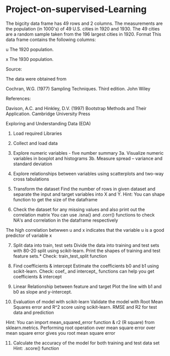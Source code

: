 # Project-on-supervised-Learning
The bigcity data frame has 49 rows and 2 columns. The measurements are the population (in 1000's) of 49 U.S. cities in 1920 and 1930. The 49 cities are a random sample taken from the 196 largest cities in 1920.
Format
This data frame contains the following columns:

u The 1920 population.

x The 1930 population.

Source:

The data were obtained from

Cochran, W.G. (1977) Sampling Techniques. Third edition. John Wiley

References:

Davison, A.C. and Hinkley, D.V. (1997) Bootstrap Methods and Their Application. Cambridge University Press

Exploring and Understanding Data (EDA)
1. Load required Libraries
2. Collect and load data
3. Explore numeric variables - five number summary
3a. Visualize numeric variables in boxplot and histograms
3b. Measure spread – variance and standard deviation
4. Explore relationships between variables using scatterplots and two-way cross tabulations
5. Transform the dataset
Find the number of rows in given dataset and separate the input and target variables into X and Y. Hint: You can shape function to get the size of the dataframe

6. Check the dataset for any missing values and also print out the correlation matrix
You can use .isna() and .corr() functions to check NA's and correlation in the dataframe respectively

The high correlation betwwen u and x indicates that the variable u is a good predictor of variable x

7. Split data into train, test sets
Divide the data into training and test sets with 80-20 split using scikit-learn. Print the shapes of training and test feature sets.* Check: train_test_split function

8. Find coefficients & intercept
Estimate the coefficients b0 and b1 using scikit-learn. Check: coef_ and intercept_ functions can help you get coefficients & intercept

9. Linear Relationship between feature and target
Plot the line with b1 and b0 as slope and y-intercept.

10. Evaluation of model with scikit-learn
Validate the model with Root Mean Squares error and R^2 score using scikit-learn. RMSE and R2 for test data and prediction

Hint: You can import mean_squared_error function & r2 (R square) from sklearn.metrics. Performing root operation over mean square error over mean square error gives you root mean square error

11. Calculate the accuracy of the model for both training and test data set
Hint: .score() function
